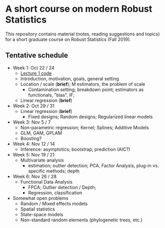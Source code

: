 # A short course on modern Robust Statistics

This repository contains material (notes, reading suggestions and topics) for a short
graduate course on Robust Statistics (Fall 2019).

## Tentative schedule

- Week 1: Oct 22 / 24
    - [Lecture 1 code](Lecture1.md)
    - Introduction, motivation, goals, general setting
    - Location / scale (**brief**); M estimators, the problem of scale
         - Contamination setting; breakdown point; estimators as functionals, "bias", IF;
    - Linear regression (**brief**)
- Week 2: Oct 29 / 31
    - Linear regression (**brief**)
        - Fixed designs;  Random designs;  Regularized linear models
- Week 3: Nov 5 / 7
    - Non-parametric regression;  Kernel; Splines; Additive Models
    - GLM, GAM, GPLAM
    - Boosting?
- Week 4: Nov 12 / 14
    - Inference: asymptotics; bootstrap; prediction (AIC?)
- Week 5: Nov 19 / 21
    - Multivariate analysis
         - estimation; outlier detection; PCA, Factor Analysis, plug-in vs. specific methods; depth
- Week 6: Nov 26 / 28
    - Functional Data Analysis
         - FPCA; Outlier detection / Depth;
        - Regression, classification
- Somewhat open problems
    - Random / Mixed effects models
    - Spatial statistics
    - State-space models
    - Non-standard random elements (phylogenetic trees, etc.)
